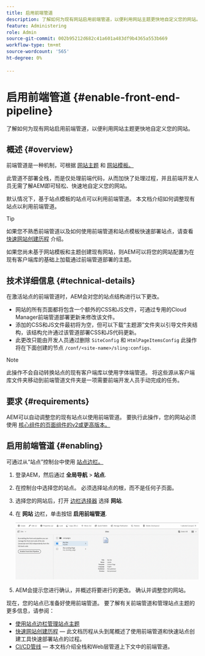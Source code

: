 ```yaml
---
title: 启用前端管道
description: 了解如何为现有网站启用前端管道，以便利用网站主题更快地自定义您的网站。
feature: Administering
role: Admin
source-git-commit: 002b95212d682c41a601a483df9b4365a553b669
workflow-type: tm+mt
source-wordcount: '565'
ht-degree: 0%

---
```



# 启用前端管道 {#enable-front-end-pipeline}

了解如何为现有网站启用前端管道，以便利用网站主题更快地自定义您的网站。

## 概述 {#overview}

前端管道是一种机制，可根据 [网站主题](site-themes.md) 和 [网站模板。](site-templates.md)

此管道不部署全栈，而是仅处理前端代码，从而加快了处理过程，并且前端开发人员无需了解AEM即可轻松、快速地自定义您的网站。

默认情况下，基于站点模板的站点可以利用前端管道。 本文档介绍如何调整现有站点以利用前端管道。

>[!TIP]
>
>如果您不熟悉前端管道以及如何使用前端管道和站点模板快速部署站点，请查看 [快速网站创建历程](/help/journey-sites/quick-site/overview.md) 介绍。

如果您尚未基于网站模板和主题创建现有网站，则AEM可以将您的网站配置为在现有客户端库的基础上加载通过前端管道部署的主题。

## 技术详细信息 {#technical-details}

在激活站点的前端管道时，AEM会对您的站点结构进行以下更改。

* 网站的所有页面都将包含一个额外的CSS和JS文件，可通过专用的Cloud Manager前端管道部署更新来修改该文件。
* 添加的CSS和JS文件最初将为空，但可以下载“主题源”文件夹以引导文件夹结构，该结构允许通过该管道部署CSS和JS代码更新。
* 此更改只能由开发人员通过删除 `SiteConfig` 和 `HtmlPageItemsConfig` 此操作将在下面创建的节点 `/conf/<site-name>/sling:configs`.

>[!NOTE]
>
>此操作不会自动转换站点的现有客户端库以使用字体端管道。 将这些源从客户端库文件夹移动到前端管道文件夹是一项需要前端开发人员手动完成的任务。

## 要求 {#requirements}

AEM可以自动调整您的现有站点以使用前端管道。 要执行此操作，您的网站必须使用 [核心组件的页面组件的v2或更高版本。](https://experienceleague.adobe.com/docs/experience-manager-core-components/using/components/page.html)

## 启用前端管道 {#enabling}

可通过从“站点”控制台中使用 [站点边栏。](site-rail.md)

1. 登录AEM，然后通过 **全局导航** > **站点**.
1. 在控制台中选择您的站点。 必须选择站点的根，而不是任何子页面。
1. 选择您的网站后，打开 [边栏选择器](/help/sites-cloud/authoring/getting-started/basic-handling.md#rail-selector) 选择 **网站**.
1. 在 **网站** 边栏，单击按钮 **启用前端管道**.

   ![启用前端管道](/help/sites-cloud/administering/assets/enable-front-end-pipeline.png)

1. AEM会提示您进行确认，并概述将要进行的更改。 确认并调整您的网站。

现在，您的站点已准备好使用前端管道。 要了解有关前端管道和管理站点主题的更多信息，请参阅：

* [使用站点边栏管理站点主题](site-rail.md)
* [快速网站创建历程](/help/journey-sites/quick-site/overview.md)  — 此文档历程从头到尾概述了使用前端管道和快速站点创建工具快速部署站点的过程。
* [CI/CD管线](/help/implementing/cloud-manager/configuring-pipelines/introduction-ci-cd-pipelines.md#front-end)  — 本文档介绍全栈和Web层管道上下文中的前端管道。
